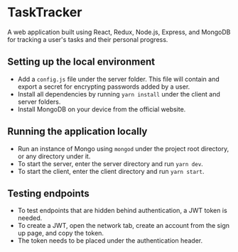 # TaskTracker

A web application built using React, Redux, Node.js, Express, and MongoDB for tracking a user's tasks and their personal progress.

## Setting up the local environment

- Add a `config.js` file under the server folder. This file will contain and export a secret for encrypting passwords added by a user.
- Install all dependencies by running `yarn install` under the client and server folders.
- Install MongoDB on your device from the official website.

## Running the application locally

- Run an instance of Mongo using `mongod` under the project root directory, or any directory under it.
- To start the server, enter the server directory and run `yarn dev`.
- To start the client, enter the client directory and run `yarn start`.

## Testing endpoints

- To test endpoints that are hidden behind authentication, a JWT token is needed.
- To create a JWT, open the network tab, create an account from the sign up page, and copy the token.
- The token needs to be placed under the authentication header.
